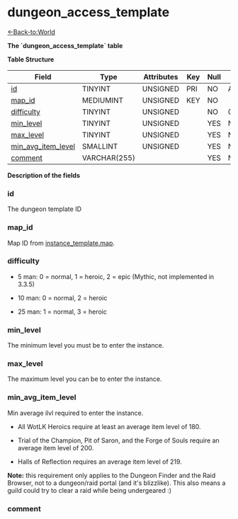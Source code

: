 # dungeon\_access\_template

[<-Back-to:World](database-world)

**The \`dungeon\_access\_template\` table**

**Table Structure**

| Field                   | Type         | Attributes | Key | Null | Default        | Extra                                         | Comment |
| ----------------------- | ------------ | ---------- | --- | ---- | -------------- | --------------------------------------------- | ------- |
| [id][1]                 | TINYINT      | UNSIGNED   | PRI | NO   | AUTO_INCREMENT |                                               |         |
| [map_id][2]             | MEDIUMINT    | UNSIGNED   | KEY | NO   |                | FK_dungeon_access_template__instance_template |         |
| [difficulty][3]         | TINYINT      | UNSIGNED   |     | NO   | 0              |                                               |         |
| [min_level][4]          | TINYINT      | UNSIGNED   |     | YES  | NULL           |                                               |         |
| [max_level][5]          | TINYINT      | UNSIGNED   |     | YES  | NULL           |                                               |         |
| [min_avg_item_level][6] | SMALLINT     | UNSIGNED   |     | YES  | NULL           |                                               |         |
| [comment][7]            | VARCHAR(255) |            |     | YES  | NULL           |                                               |         |

[1]: #id
[2]: #map_id
[3]: #difficulty
[4]: #min_level
[5]: #max_level
[6]: #min_avg_item_level
[7]: #comment

**Description of the fields**

### id

The dungeon template ID

### map_id

Map ID from [instance_template.map](instance_template#map).

### difficulty

- 5 man: 0 = normal, 1 = heroic, 2 = epic (Mythic, not implemented in 3.3.5) 

- 10 man: 0 = normal, 2 = heroic 

- 25 man: 1 = normal, 3 = heroic

### min_level

The minimum level you must be to enter the instance.

### max_level

The maximum level you can be to enter the instance.

### min_avg_item_level

Min average ilvl required to enter the instance.

- All WotLK Heroics require at least an average item level of 180.

- Trial of the Champion, Pit of Saron, and the Forge of Souls require an average item level of 200.

- Halls of Reflection requires an average item level of 219.

**Note:** this requirement only applies to the Dungeon Finder and the Raid Browser, not to a dungeon/raid portal (and it's blizzlike). This also means a guild could try to clear a raid while being undergeared :)

### comment
